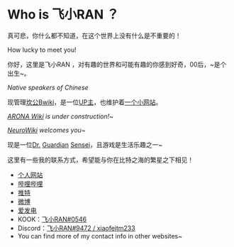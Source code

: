 # Who is 飞小RAN ？
真可悲，你什么都不知道，在这个世界上没有什么是不重要的！

How lucky to meet you!

你好，这里是飞小RAN ，对有趣的世界和可能有趣的你感到好奇，00后，~是个出生~。

*Native speakers of Chinese*

现管理[坎公Bwiki](https://wiki.biligame.com/gt/User:646195980)，是一位[UP主](https://space.bilibili.com/646195980)，也维护着[一个小网站](https://www.02000721.xyz)。

*[ARONA Wiki](https://wiki.02000721.xyz/arona/%E9%A6%96%E9%A1%B5) is under construction!*~

*[NeuroWiki](https://zh.neurosama.info/wiki/%E9%A6%96%E9%A1%B5) welcomes you*~

现是一位[Dr.](https://ak.hypergryph.com) [Guardian](https://www.guardiantales.com) [Sensei](https://bluearchive.jp)，且游戏是生活乐趣之一~

这里有一些我的联系方式，希望能与你在比特之海的繁星之下相见！

* [个人网站](https://www.02000721.xyz)
* [哔哩哔哩](https://space.bilibili.com/646195980)
* [推特](https://twitter.com/xiaofeiTM233)
* [微博](https://weibo.com/u/7713449059)
* [爱发电](https://afdian.net/@xiaofeitm233)
* KOOK：[飞小RAN#0546](https://kook.top/cj1xLX)
* Discord：[飞小RAN#9472 / xiaofeitm233](https://discord.com/users/1091986244650672258)
* You can find more of my contact info in other websites~
